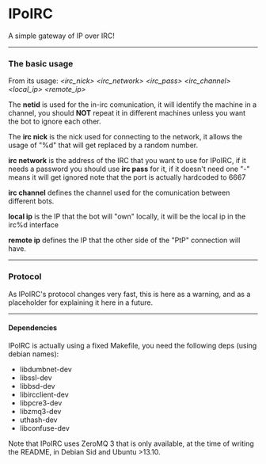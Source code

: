 IPoIRC
======

A simple gateway of IP over IRC!

---

### The basic usage

From its usage:
*<netid> <irc_nick> <irc_network> <irc_pass> <irc_channel> <local_ip> <remote_ip>*

The **netid** is used for the in-irc comunication, it will identify the machine in a channel, you should **NOT** repeat it in different machines unless you want the bot to ignore each other.

The **irc nick** is the nick used for connecting to the network, it allows the usage of "%d" that will get replaced by a random number.

**irc network** is the address of the IRC that you want to use for IPoIRC, if it needs a password you should use **irc pass** for it, if it doesn't need one "-" means it will get ignored
note that the port is actually hardcoded to 6667

**irc channel** defines the channel used for the comunication between different bots.

**local ip** is the IP that the bot will "own" locally, it will be the local ip in the irc%d interface

**remote ip** defines the IP that the other side of the "PtP" connection will have.

---

### Protocol

As IPoIRC's protocol changes very fast, this is here as a warning, and as a placeholder for explaining it here in a future.

---

#### Dependencies

IPoIRC is actually using a fixed Makefile, you need the following deps (using debian names):

* libdumbnet-dev
* libssl-dev
* libbsd-dev
* libircclient-dev
* libpcre3-dev
* libzmq3-dev
* uthash-dev
* libconfuse-dev

Note that IPoIRC uses ZeroMQ 3 that is only available, at the time of writing the README, in Debian Sid and Ubuntu >13.10.
